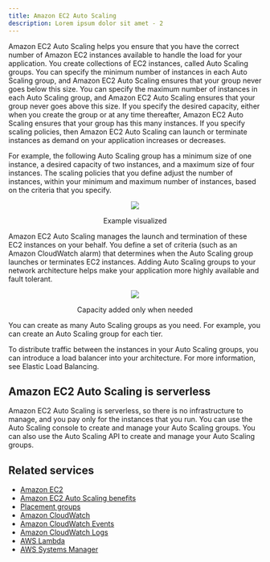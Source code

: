 ```yaml
---
title: Amazon EC2 Auto Scaling
description: Lorem ipsum dolor sit amet - 2
---
```


Amazon EC2 Auto Scaling helps you ensure that you have the correct number of Amazon EC2 instances available to handle the load for your application. You create collections of EC2 instances, called Auto Scaling groups. You can specify the minimum number of instances in each Auto Scaling group, and Amazon EC2 Auto Scaling ensures that your group never goes below this size. You can specify the maximum number of instances in each Auto Scaling group, and Amazon EC2 Auto Scaling ensures that your group never goes above this size. If you specify the desired capacity, either when you create the group or at any time thereafter, Amazon EC2 Auto Scaling ensures that your group has this many instances. If you specify scaling policies, then Amazon EC2 Auto Scaling can launch or terminate instances as demand on your application increases or decreases.

For example, the following Auto Scaling group has a minimum size of one instance, a desired capacity of two instances, and a maximum size of four instances. The scaling policies that you define adjust the number of instances, within your minimum and maximum number of instances, based on the criteria that you specify.

<div>
<div align="center"><img src="https://docs.aws.amazon.com/images/autoscaling/ec2/userguide/images/as-basic-diagram.png" /></div>
<div><p align="center">Example visualized</p></div>
</div>


Amazon EC2 Auto Scaling manages the launch and termination of these EC2 instances on your behalf. You define a set of criteria (such as an Amazon CloudWatch alarm) that determines when the Auto Scaling group launches or terminates EC2 instances. Adding Auto Scaling groups to your network architecture helps make your application more highly available and fault tolerant.

<div>
<div align="center"><img src="https://docs.aws.amazon.com/images/autoscaling/ec2/userguide/images/sample-3-tier-architecture-auto-scaling-diagram.png" /></div>
<div><p align="center">Capacity added only when needed</p></div>
</div>

You can create as many Auto Scaling groups as you need. For example, you can create an Auto Scaling group for each tier.

To distribute traffic between the instances in your Auto Scaling groups, you can introduce a load balancer into your architecture. For more information, see Elastic Load Balancing.

## Amazon EC2 Auto Scaling is serverless

Amazon EC2 Auto Scaling is serverless, so there is no infrastructure to manage, and you pay only for the instances that you run. You can use the Auto Scaling console to create and manage your Auto Scaling groups. You can also use the Auto Scaling API to create and manage your Auto Scaling groups.

## Related services

- [Amazon EC2](https://aws.amazon.com/ec2/)
- [Amazon EC2 Auto Scaling benefits](https://docs.aws.amazon.com/autoscaling/ec2/userguide/auto-scaling-benefits.html#autoscaling-design-example)
- [Placement groups](https://docs.aws.amazon.com/AWSEC2/latest/UserGuide/placement-groups.html)
- [Amazon CloudWatch](https://aws.amazon.com/cloudwatch/)
- [Amazon CloudWatch Events](https://aws.amazon.com/cloudwatch/events/)
- [Amazon CloudWatch Logs](https://aws.amazon.com/cloudwatch/logs/)
- [AWS Lambda](https://aws.amazon.com/lambda/)
- [AWS Systems Manager](https://aws.amazon.com/systems-manager/)
